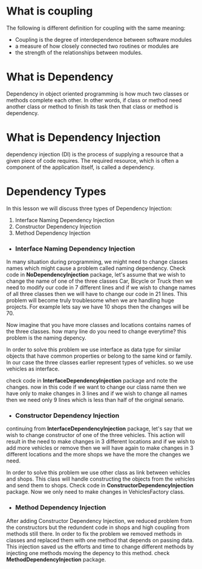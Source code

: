 # What is coupling
The following is different definition for coupling with the same meaning:
  - Coupling is the degree of interdependence between software modules 
  - a measure of how closely connected two routines or modules are
  - the strength of the relationships between modules.

# What is Dependency
Dependency in object oriented programming is how much two classes or methods complete each other. In other words, if class or method need another class or method to finish its task then that class or method is dependency.


# What is Dependency Injection

  dependency injection (DI) is the process of supplying a resource that a given piece of code requires.
  The required resource, which is often a component of the application itself, is called a dependency. 


# Dependency Types
In this lesson we will discuss three types of Dependency Injection:

1. Interface Naming Dependency Injection
2. Constructor Dependency Injection
3. Method Dependency Injection


- ### Interface Naming Dependency Injection
In many situation during programming, we might need to change classes names which might cause a problem called naming dependency.
Check code in **NoDependencyInjection** package, let's assume that we wish to change the name of one of the three classes Car, Bicycle or Truck then we need to modify our code in 7 different lines and if we wish to change names of all three classes then we will have to change our code in 21 lines. This problem will become truly troublesome when we are handling huge projects. For example lets say we have 10 shops then the changes will be 70.

Now imagine that you have more classes and locations contains names of the three classes. how many line do you need to change everytime? this problem is the naming depency.

In order to solve this problem we use interface as data type for similar objects that have common properties or belong to the same kind or family. In our case the three classes earlier represent types of vehicles. so we use vehicles as interface.

check code in **InterfaceDependencyInjection** package and note the changes. now in this code if we want to change our class name then we have only to make changes in 3 lines and if we wish to change all names then we need only 9 lines which is less than half of the original senario.

- ### Constructor Dependency Injection
continuing from **InterfaceDependencyInjection** package, let's say that we wish to change constructor of one of the three vehicles. This action will result in the need to make changes in 3 different locations and if we wish to add more vehicles or remove then we will have again to make changes in 3 different locations and the more shops we have the more the changes we need.

In order to solve this problem we use other class as link between vehicles and shops. This class will handle constructing the objects from the vehicles and send them to shops. Check code in **ConstructorDependencyInjection** package. Now we only need to make changes in VehiclesFactory class.

- ### Method Dependency Injection
After adding Constructor Dependency Injection, we reduced problem from the constructors but the redundent code in shops and high coupling from methods still there. In order to fix the problem we removed methods in classes and replaced them with one method that depends on passing data. This injection saved us the efforts and time to change different methods by injecting one methods moving the depency to this method. check **MethodDependencyInjection** package.
